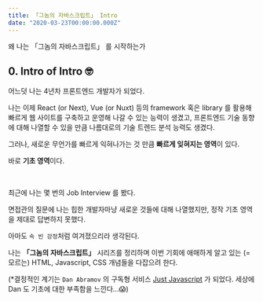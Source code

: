 ```yaml
---
title: 「그놈의 자바스크립트」 Intro
date: "2020-03-23T00:00:00.000Z"
---
```


왜 나는 「그놈의 자바스크립트」 를 시작하는가

<!-- more -->

## 0. Intro of Intro 🤓

어느덧 나는 4년차 프론트엔드 개발자가 되었다.

나는 이제 React (or Next), Vue (or Nuxt) 등의 framework 혹은 library 를 활용해 빠르게 웹 사이트를 구축하고 운영해 나갈 수 있는 능력이 생겼고, 
프론트엔드 기술 동향에 대해 나열할 수 있을 만큼 나름대로의 기술 트렌드 분석 능력도 생겼다.

그러나, 새로운 무언가를 빠르게 익혀나가는 것 만큼 **빠르게 잊혀지는 영역**이 있다. 

바로 **기초 영역**이다.

<br />

최근에 나는 몇 번의 Job Interview 를 봤다.

면접관의 질문에 나는 힙한 개발자마냥 새로운 것들에 대해 나열했지만, 정작 기초 영역을 제대로 답변하지 못했다.

아마도 `속 빈 강정`처럼 여겨졌으리라 생각된다.

나는 **「그놈의 자바스크립트」** 시리즈를 정리하며 이번 기회에 애매하게 알고 있는 (= 모르는) HTML, Javascript, CSS 개념들을 다잡으려 한다.

(*결정적인 계기는 `Dan Abramov` 의 구독형 서비스 [Just Javascript](https://justjavascript.com/) 가 되었다. 세상에 Dan 도 기초에 대한 부족함을 느낀다...😱)
